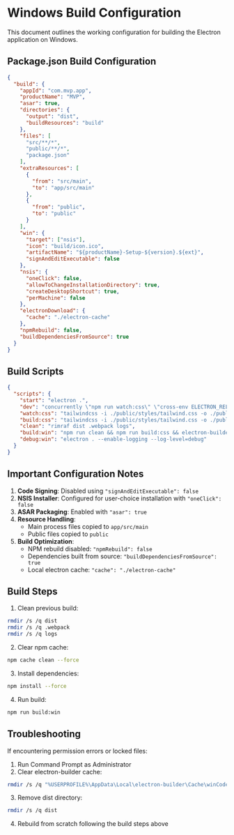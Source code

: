 # Windows Build Configuration

This document outlines the working configuration for building the Electron application on Windows.

## Package.json Build Configuration

```json
{
  "build": {
    "appId": "com.mvp.app",
    "productName": "MVP",
    "asar": true,
    "directories": {
      "output": "dist",
      "buildResources": "build"
    },
    "files": [
      "src/**/*",
      "public/**/*",
      "package.json"
    ],
    "extraResources": [
      {
        "from": "src/main",
        "to": "app/src/main"
      },
      {
        "from": "public",
        "to": "public"
      }
    ],
    "win": {
      "target": ["nsis"],
      "icon": "build/icon.ico",
      "artifactName": "${productName}-Setup-${version}.${ext}",
      "signAndEditExecutable": false
    },
    "nsis": {
      "oneClick": false,
      "allowToChangeInstallationDirectory": true,
      "createDesktopShortcut": true,
      "perMachine": false
    },
    "electronDownload": {
      "cache": "./electron-cache"
    },
    "npmRebuild": false,
    "buildDependenciesFromSource": true
  }
}
```

## Build Scripts

```json
{
  "scripts": {
    "start": "electron .",
    "dev": "concurrently \"npm run watch:css\" \"cross-env ELECTRON_RELOADER=false electron . --dev\"",
    "watch:css": "tailwindcss -i ./public/styles/tailwind.css -o ./public/styles/output.css --watch",
    "build:css": "tailwindcss -i ./public/styles/tailwind.css -o ./public/styles/output.css --minify",
    "clean": "rimraf dist .webpack logs",
    "build:win": "npm run clean && npm run build:css && electron-builder --win",
    "debug:win": "electron . --enable-logging --log-level=debug"
  }
}
```

## Important Configuration Notes

1. **Code Signing**: Disabled using `"signAndEditExecutable": false`
2. **NSIS Installer**: Configured for user-choice installation with `"oneClick": false`
3. **ASAR Packaging**: Enabled with `"asar": true`
4. **Resource Handling**: 
   - Main process files copied to `app/src/main`
   - Public files copied to `public`
5. **Build Optimization**:
   - NPM rebuild disabled: `"npmRebuild": false`
   - Dependencies built from source: `"buildDependenciesFromSource": true`
   - Local electron cache: `"cache": "./electron-cache"`

## Build Steps

1. Clean previous build:
```bash
rmdir /s /q dist
rmdir /s /q .webpack
rmdir /s /q logs
```

2. Clear npm cache:
```bash
npm cache clean --force
```

3. Install dependencies:
```bash
npm install --force
```

4. Run build:
```bash
npm run build:win
```

## Troubleshooting

If encountering permission errors or locked files:

1. Run Command Prompt as Administrator
2. Clear electron-builder cache:
```bash
rmdir /s /q "%USERPROFILE%\AppData\Local\electron-builder\Cache\winCodeSign"
```

3. Remove dist directory:
```bash
rmdir /s /q dist
```

4. Rebuild from scratch following the build steps above 